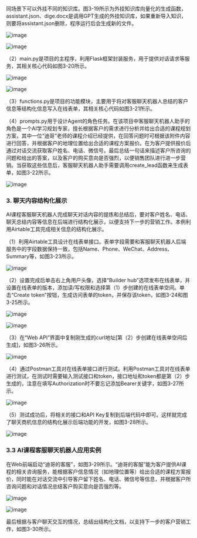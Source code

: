 同场景下可以外挂不同的知识库。图3-19所示为外挂知识库向量化的生成函数，assistant.json、dige.docx是调用GPT生成的外挂知识库，如果重新导入知识，则要将assistant.json删除，程序运行后会生成新的文件。 

![image](https://github.com/user-attachments/assets/f2249f71-7b01-48d0-b76e-9726f83e0ec3)

![image](https://github.com/user-attachments/assets/fc64a808-2eca-4060-9e11-748381f2f0c2)

（2）main.py是项目的主程序，利用Flask框架封装服务，用于提供对话请求等服务，其相关核心代码如图3-20所示。 

![image](https://github.com/user-attachments/assets/f2cd5f87-4cf9-4c47-b467-cf108ca7b008)

![image](https://github.com/user-attachments/assets/14a1405c-aad2-4aac-b672-7311f8aad93e)

（3）functions.py是项目的功能模块，主要用于将对客服聊天机器人总结的客户信息等结构化信息写入在线表单，其相关核心代码如图3-21所示。 

（4）prompts.py用于设计Agent的角色任务。在该项目中客服聊天机器人助手的角色是一个AI学习规划专家，擅长根据客户的需求进行分析并给出合适的课程规划方案，其中一位“迪哥”老师的课程介绍已经提供，在回答问题时可根据该附件内容进行回答，并根据客户的地理位置给出合适的课程方案报价。在为客户提供报价后通过对话交流获取客户姓名、电话、微信号。最后总结一句话来描述客户所咨询的问题和给出的答案，以及客户的购买意向是否强烈，以便销售团队进行进一步营销。当获取这些信息后，客服聊天机器人助手需要调用create_lead函数来生成表单，如图3-22所示。 

![image](https://github.com/user-attachments/assets/525fc348-a1cb-434f-b1db-5e9fba7d867e)


### 3. 聊天内容结构化展示

AI课程客服聊天机器人完成聊天对话内容的提炼和总结后，要对客户姓名、电话、聊天总结内容等信息在后端进行结构化展示，以便支持下一步的营销工作。本例利用Airtable工具完成相关信息的结构化展示。

（1）利用Airtable工具设计在线表单接口。表单字段需要和客服聊天机器人后端服务中的字段数据保持一致，包括Name、Phone、WeChat、Address、Summary等，如图3-23所示。 

![image](https://github.com/user-attachments/assets/d50d0ec8-0cf4-436e-8dfe-d050cd135a61)


（2）设置完成后单击右上角用户头像，选择“Builder hub”选项发布在线表单，并设置在线表单的版本，添加读/写权限和选择第（1）步创建的在线表单空间。单击“Create token”按钮，生成访问表单的token，并保存该token，如图3-24和图3-25所示。 

![image](https://github.com/user-attachments/assets/4aa717e2-068f-467b-8939-6738ded7324c)

![image](https://github.com/user-attachments/assets/12d1bd61-2215-43cf-bb12-80db894bcc4e)


（3）在“Web API”界面中复制刚生成的curl地址[第（2）步创建在线表单空间后生成]，如图3-26所示。 

![image](https://github.com/user-attachments/assets/ac94d32d-c5cb-4902-bf3a-6f78f501a6c5)


（4）通过Postman工具对在线表单接口进行测试。利用Postman工具对在线表单进行测试，在测试时需要输入测试接口和token，接口地址和token都是第（2）步生成的，注意在填写Authorization时不要忘记添加Bearer关键字，如图3-27所示。 

![image](https://github.com/user-attachments/assets/8173333f-d845-40e5-a36f-68cf32eb1295)


（5）测试成功后，将相关的接口和API Key复制到后端代码中即可。这样就完成了聊天商机信息的结构化展示后端功能的开发，如图3-28所示。 

![image](https://github.com/user-attachments/assets/44d13402-89e6-4eb7-9c51-2159b038c20e)


### 3.3 AI课程客服聊天机器人应用实例
在Web前端启动“迪哥的客服”，如图3-29所示。“迪哥的客服”能为客户提供AI课程的相关咨询服务，能根据客户信息情况（如地理位置等）给出合适的课程方案报价，同时能在对话交流中引导客户留下姓名、电话、微信号等信息，并根据客户所咨询问题和对话情况总结客户购买意向是否强烈等。 

![image](https://github.com/user-attachments/assets/53ab8a30-d133-4f6e-9a5a-39ed17172a43)


![image](https://github.com/user-attachments/assets/020d9d6a-24cb-4b3f-82af-785d036a8b55)


最后根据与客户聊天交互的情况，总结出结构化文档，以支持下一步的客户营销工作，如图3-30所示。 

